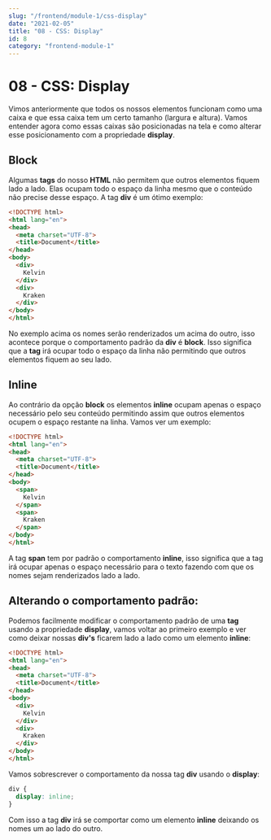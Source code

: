 ```yaml
---
slug: "/frontend/module-1/css-display"
date: "2021-02-05"
title: "08 - CSS: Display"
id: 8
category: "frontend-module-1"
---
```



# 08 - CSS: Display

Vimos anteriormente que todos os nossos elementos funcionam como uma caixa e que essa caixa tem um certo tamanho \(largura e altura\). Vamos entender agora como essas caixas são posicionadas na tela e como alterar esse posicionamento com a propriedade **display**.

## Block

Algumas **tags** do nosso **HTML** não permitem que outros elementos fiquem lado a lado. Elas ocupam todo o espaço da linha mesmo que o conteúdo não precise desse espaço. A tag **div** é um ótimo exemplo:

```html
<!DOCTYPE html>
<html lang="en">
<head>
  <meta charset="UTF-8">
  <title>Document</title>
</head>
<body>
  <div>
    Kelvin
  </div>
  <div>
    Kraken
  </div>
</body>
</html>
```

No exemplo acima os nomes serão renderizados um acima do outro, isso acontece porque o comportamento padrão da **div** é **block**. Isso significa que a **tag** irá ocupar todo o espaço da linha não permitindo que outros elementos fiquem ao seu lado.

## Inline

Ao contrário da opção **block** os elementos **inline** ocupam apenas o espaço necessário pelo seu conteúdo permitindo assim que outros elementos ocupem o espaço restante na linha. Vamos ver um exemplo:

```html
<!DOCTYPE html>
<html lang="en">
<head>
  <meta charset="UTF-8">
  <title>Document</title>
</head>
<body>
  <span>
    Kelvin
  </span>
  <span>
    Kraken
  </span>
</body>
</html>
```

A tag **span** tem por padrão o comportamento **inline**, isso significa que a tag irá ocupar apenas o espaço necessário para o texto fazendo com que os nomes sejam renderizados lado a lado.

## Alterando o comportamento padrão:

Podemos facilmente modificar o comportamento padrão de uma **tag** usando a propriedade **display**, vamos voltar ao primeiro exemplo e ver como deixar nossas **div's** ficarem lado a lado como um elemento **inline**:

```html
<!DOCTYPE html>
<html lang="en">
<head>
  <meta charset="UTF-8">
  <title>Document</title>
</head>
<body>
  <div>
    Kelvin
  </div>
  <div>
    Kraken
  </div>
</body>
</html>
```

Vamos sobrescrever o comportamento da nossa tag **div** usando o **display**:

```css
div {
  display: inline;
}
```

Com isso a tag **div** irá se comportar como um elemento **inline** deixando os nomes um ao lado do outro.

